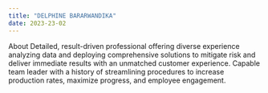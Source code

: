 ```yaml
---
title: "DELPHINE BARARWANDIKA"
date: 2023-23-02
---
```

About
Detailed, result-driven professional offering diverse experience analyzing data and deploying comprehensive solutions to mitigate risk and deliver immediate results with an unmatched customer experience. Capable team leader with a history of streamlining procedures to increase production rates, maximize progress, and employee engagement.
